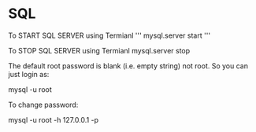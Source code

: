 # SQL

To START SQL SERVER using Termianl
'''
mysql.server start
'''

To STOP SQL SERVER using Termianl
mysql.server stop


The default root password is blank (i.e. empty string) not root. So you can just login as:

mysql -u root

To change password:

mysql -u root -h 127.0.0.1 -p